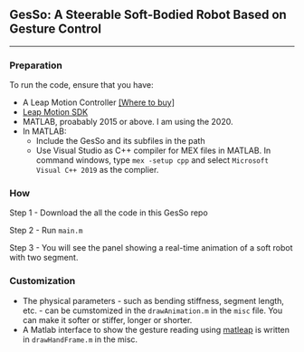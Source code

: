 ## GesSo: A Steerable Soft-Bodied Robot Based on Gesture Control

<hr>

### Preparation

To run the code, ensure that you have:

- A Leap Motion Controller [[Where to buy]](https://www.ultraleap.com/product/leap-motion-controller/)
- [Leap Motion SDK](https://developer.leapmotion.com/sdk-leap-motion-controller/) 
- MATLAB, proabably 2015 or above. I am using the 2020.
- In MATLAB:
  - Include the GesSo and its subfiles in the path
  - Use Visual Studio as C++ compiler for MEX files in MATLAB. In command windows, type `mex -setup cpp` and select `Microsoft Visual C++ 2019` as the complier.


### How

Step 1 - Download the all the code in this GesSo repo

Step 2 - Run `main.m`

Step 3 - You will see the panel showing a real-time animation of a soft robot with two segment.

### Customization

- The physical parameters - such as bending stiffness, segment length, etc. - can be cumstomized in the `drawAnimation.m` in the `misc` file. You can make it softer or stiffer, longer or shorter.
- A Matlab interface to show the gesture reading using [matleap](https://github.com/jeffsp/matleap) is written in `drawHandFrame.m` in the misc.


